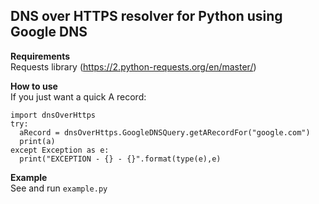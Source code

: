 ## DNS over HTTPS resolver for Python using Google DNS

**Requirements**  
Requests library (https://2.python-requests.org/en/master/)

**How to use**  
If you just want a quick A record:  
```
import dnsOverHttps
try:
  aRecord = dnsOverHttps.GoogleDNSQuery.getARecordFor("google.com")
  print(a)
except Exception as e:
  print("EXCEPTION - {} - {}".format(type(e),e)
```

**Example**  
See and run `example.py`
